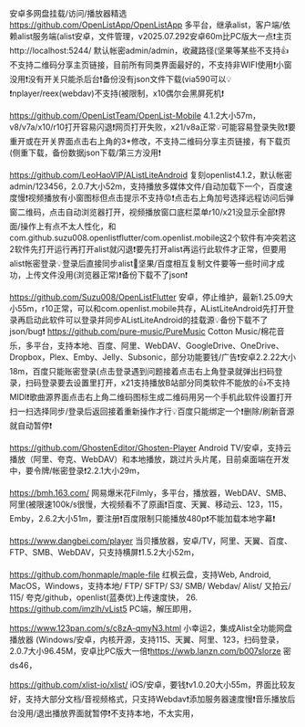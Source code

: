 安卓多网盘挂载/访问​/播放器精选
https://github.com/OpenListApp/OpenListApp 多平台，继承alist，客户端/依赖alist服务端(alist安卓，文件管理，v2025.07.292安卓60m比PC版大一点❗主页http://localhost:5244/ 默认帐密admin/admin，收藏路径(坚果等某些不支持👍不支持二维码分享主页链接，目前所有同类界面最好的，不支持非WIFI使用❗小窗没用❗没有开关只能杀后台❗备份没有json文件下载(via590可以💡❗nplayer/reex(webdav)不支持(被限制，x10偶尔会黑屏死机❗

https://github.com/OpenListTeam/OpenList-Mobile 4.1.2大小57m，v8/v7a/x10/r10打开容易闪退❗️网页打开失败，x21/v8a正常💡可能容易登录失败❗️要重开或在开关界面点击右上角的3*修改，不支持二维码分享主页链接，有下载页(侧重下载，备份数据json下载/第三方没用❗

https://github.com/LeoHaoVIP/AListLiteAndroid 复刻openlist4.1.2，默认帐密admin/123456，2.0.7大小52m，支持播放多媒体文件/自动加载下一个，百度速度慢❗视频播放有小窗图标但点击提示不支持😡❗点击右上角加号选择远程访问后弹窗二维码，点击自动浏览器打开，视频播放窗口底栏菜单r10/x21没显示全部❗️界面/操作上有点不太人性化，和com.github.suzu008.openlistflutter/com.openlist.mobile这2个软件有冲突若这2软件先打开运行再打开alist就闪退❗要先打开alist再运行此软件才正常，但要用alist帐密登录💡登录后直接同步alist🌟坚果/百度相互复制文件要等一些时间才成功，上传文件没用(浏览器正常)❗备份下载不了json❗

https://github.com/Suzu008/OpenListFlutter 安卓，停止维护，最新1.25.09大小55m，r10正常，可以和com.openlist.mobile共存，AListLiteAndroid先打开登录再启动此软件可以登录并同步AListLiteAndroid的挂载源💡备份下载不了json/bug❗
 https://github.com/pure-music/PureMusic Cotton Music/棉花音乐，多平台，支持本地、百度、阿里、WebDAV、GoogleDrive、OneDrive、Dropbox，Plex、Emby、Jelly、Subsonic，部分功能要钱/广告❗️安卓2.2.22大小18m，百度只能账密登录(点击登录遇到问题接着点击右上角登录就弹出扫码登录，扫码登录要去设置里打开，x21支持播放B站部分同类软件不能放的👍不支持MIDI❗️歌曲源界面点击右上角二维码图标生成二维码用另一个手机此软件设置打开扫一扫选择同步/登录后返回接着重新操作才行💡百度只能绑定一个❗删除/刷新音源就自动暂停❗

https://github.com/GhostenEditor/Ghosten-Player Android TV/安卓，支持云播放（阿里、夸克、WebDAV）和本地播放，跳过片头片尾，目前桌面端在开发中，要令牌/帐密登录❗2.2.1大小29m，

https://bmh.163.com/ 网易爆米花Filmly，多平台，播放器，WebDAV、SMB、阿里(被限速100k/s很慢，大视频看不了原画❗百度、天翼、移动云、123，115，Emby，2.6.2大小51m，要注册❗百度限制只能播放480p❗不能加载本地字幕❗

https://www.dangbei.com/player 当贝播放器，安卓/TV，阿里、天翼、百度、FTP、SMB、WebDAV，只支持横屏❗1.5.2大小52m，

https://github.com/honmaple/maple-file 红枫云盘，支持Web, Android, MacOS，Windows，支持本地/ FTP/ SFTP/ S3/ SMB/ Webdav/ Alist/ 又拍云/ 115/ 夸克/github，openlist(蓝奏优)上传速度快，
26. https://github.com/imzlh/vList5 PC端，解压即用，

https://www.123pan.com/s/c8zA-qmyN3.html 小幸运2，集成Alist全功能网盘播放器 (Windows/安卓，内核开源，支持115、天翼、阿里、123，扫码登录，2.0.7大小96.45M，安卓比PC版大一倍❗https://wwb.lanzn.com/b007slorze 密ds46，

https://github.com/xlist-io/xlist/ iOS/安卓，要钱❗️v1.0.20大小55m，界面比较友好，支持大部分文档/音视频格式，只支持Webdav❗添加服务器速度慢❗音乐播放后台没用/退出播放界面就暂停❗不支持本地，不太实用，
